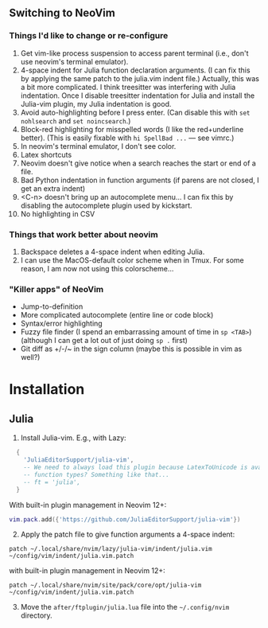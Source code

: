 ## Switching to NeoVim

### Things I'd like to change or re-configure

1. Get vim-like process suspension to access parent terminal
   (i.e., don't use neovim's terminal emulator).
2. 4-space indent for Julia function declaration arguments.
   (I can fix this by applying the same patch to the julia.vim indent file.)
   Actually, this was a bit more complicated. I think treesitter was interfering
   with Julia indentation. Once I disable treesitter indentation for Julia
   and install the Julia-vim plugin, my Julia indentation is good.
3. Avoid auto-highlighting before I press enter.
   (Can disable this with `set nohlsearch` and `set noincsearch`.)
4. Block-red highlighting for misspelled words (I like the red+underline better).
   (This is easily fixable with `hi SpellBad ...` &mdash; see vimrc.)
5. In neovim's terminal emulator, I don't see color.
6. Latex shortcuts
7. Neovim doesn't give notice when a search reaches the start or end of a file.
8. Bad Python indentation in function arguments (if parens are not closed, I get
   an extra indent)
9. \<C-n\> doesn't bring up an autocomplete menu...
   I can fix this by disabling the autocomplete plugin used by kickstart.
10. No highlighting in CSV

### Things that work better about neovim

1. Backspace deletes a 4-space indent when editing Julia.
2. I can use the MacOS-default color scheme when in Tmux.
   For some reason, I am now not using this colorscheme...

### "Killer apps" of NeoVim

- Jump-to-definition
- More complicated autocomplete (entire line or code block)
- Syntax/error highlighting
- Fuzzy file finder (I spend an embarrassing amount of time in `sp <TAB>`)
  (although I can get a lot out of just doing `sp .` first)
- Git diff as +/-/~ in the sign column (maybe this is possible in vim as well?)

# Installation

## Julia

1. Install Julia-vim. E.g., with Lazy:
```lua
  {
    'JuliaEditorSupport/julia-vim',
    -- We need to always load this plugin because LatexToUnicode is available from other
    -- function types? Something like that...
    -- ft = 'julia',
  }
```
With built-in plugin management in Neovim 12+:
```lua
vim.pack.add({'https://github.com/JuliaEditorSupport/julia-vim'})
```

2. Apply the patch file to give function arguments a 4-space indent:
```
patch ~/.local/share/nvim/lazy/julia-vim/indent/julia.vim ~/config/vim/indent/julia.vim.patch
```
with built-in plugin management in Neovim 12+:
```
patch ~/.local/share/nvim/site/pack/core/opt/julia-vim ~/config/vim/indent/julia.vim.patch
```

3. Move the `after/ftplugin/julia.lua` file into the `~/.config/nvim` directory.
